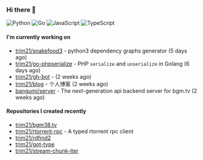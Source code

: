 ### Hi there 👋

![Python](https://img.shields.io/badge/python-3670A0?style=for-the-badge&logo=python&logoColor=ffdd54)
![Go](https://img.shields.io/badge/go-%2300ADD8.svg?style=for-the-badge&logo=go&logoColor=white)
![JavaScript](https://img.shields.io/badge/javascript-%23323330.svg?style=for-the-badge&logo=javascript&logoColor=%23F7DF1E)
![TypeScript](https://img.shields.io/badge/typescript-%23007ACC.svg?style=for-the-badge&logo=typescript&logoColor=white)

#### I'm currently working on

- [trim21/snakefood3](https://github.com/trim21/snakefood3) - python3 dependency graphs generator (5 days ago)
- [trim21/go-phpserialize](https://github.com/trim21/go-phpserialize) - PHP `serialize` and `unserialize` in Golang (6 days ago)
- [trim21/gh-bot](https://github.com/trim21/gh-bot) -  (2 weeks ago)
- [trim21/blog](https://github.com/trim21/blog) - 个人博客 (2 weeks ago)
- [bangumi/server](https://github.com/bangumi/server) - The next-generation api backend server for bgm.tv (2 weeks ago)

#### Repositories I created recently

- [trim21/bgm38.tv](https://github.com/trim21/bgm38.tv)
- [trim21/rtorrent-rpc](https://github.com/trim21/rtorrent-rpc) - A typed rtorrent rpc client
- [trim21/rdfind2](https://github.com/trim21/rdfind2)
- [trim21/got-type](https://github.com/trim21/got-type)
- [trim21/stream-chunk-iter](https://github.com/trim21/stream-chunk-iter)
